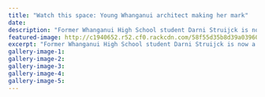 ```yaml
---
title: "Watch this space: Young Whanganui architect making her mark"
date: 
description: "Former Whanganui High School student Darni Struijck is now a graduate architect at Dalgleish Architects in Whanganui..."
featured-image: http://c1940652.r52.cf0.rackcdn.com/58f55d35b8d39a03960004d5/Architect-ex-stud-Darni-Struijck-WU-chron-story-18-April.jpg
excerpt: "Former Whanganui High School student Darni Struijck is now a graduate architect at Dalgleish Architects in Whanganui."
gallery-image-1: 
gallery-image-2: 
gallery-image-3: 
gallery-image-4: 
gallery-image-5: 
---
```

